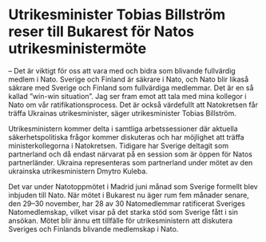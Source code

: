 # Utrikesminister Tobias Billström reser till Bukarest för Natos utrikesministermöte

– Det är viktigt för oss att vara med och bidra som blivande fullvärdig medlem i Nato. Sverige och Finland är säkrare i Nato, och Nato blir likaså säkrare med Sverige och Finland som fullvärdiga medlemmar. Det är en så kallad ”win-win situation”. Jag ser fram emot att tala med mina kollegor i Nato om vår ratifikationsprocess. Det är också värdefullt att Natokretsen får träffa Ukrainas utrikesminister, säger utrikesminister Tobias Billström.

Utrikesministern kommer delta i samtliga arbetssessioner där aktuella säkerhetspolitiska frågor kommer diskuteras och har möjlighet att träffa ministerkollegorna i Natokretsen. Tidigare har Sverige deltagit som partnerland och då endast närvarat på en session som är öppen för Natos partnerländer. Ukraina representeras som partnerland under mötet av den ukrainska utrikesministern Dmytro Kuleba.

Det var under Natotoppmötet i Madrid juni månad som Sverige formellt blev inbjuden till Nato. När mötet i Bukarest nu äger rum fem månader senare, den 29–30 november, har 28 av 30 Natomedlemmar ratificerat Sveriges Natomedlemskap, vilket visar på det starka stöd som Sverige fått i sin ansökan. Mötet blir ännu ett tillfälle för utrikesministern att diskutera Sveriges och Finlands blivande medlemskap i Nato.
